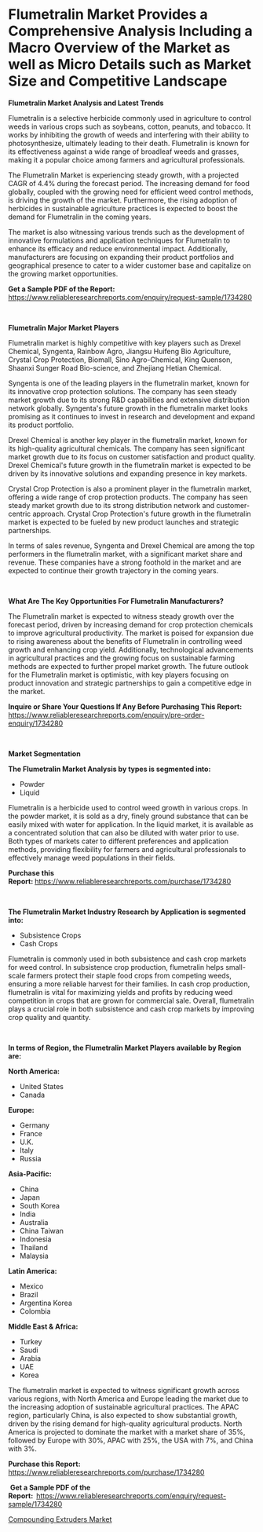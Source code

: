 <p><h1>Flumetralin Market Provides a Comprehensive Analysis Including a Macro Overview of the Market as well as Micro Details such as Market Size and Competitive Landscape</h1></p><p><strong>Flumetralin Market Analysis and Latest Trends</strong></p>
<p><p>Flumetralin is a selective herbicide commonly used in agriculture to control weeds in various crops such as soybeans, cotton, peanuts, and tobacco. It works by inhibiting the growth of weeds and interfering with their ability to photosynthesize, ultimately leading to their death. Flumetralin is known for its effectiveness against a wide range of broadleaf weeds and grasses, making it a popular choice among farmers and agricultural professionals.</p><p>The Flumetralin Market is experiencing steady growth, with a projected CAGR of 4.4% during the forecast period. The increasing demand for food globally, coupled with the growing need for efficient weed control methods, is driving the growth of the market. Furthermore, the rising adoption of herbicides in sustainable agriculture practices is expected to boost the demand for Flumetralin in the coming years.</p><p>The market is also witnessing various trends such as the development of innovative formulations and application techniques for Flumetralin to enhance its efficacy and reduce environmental impact. Additionally, manufacturers are focusing on expanding their product portfolios and geographical presence to cater to a wider customer base and capitalize on the growing market opportunities.</p></p>
<p><strong>Get a Sample PDF of the Report:&nbsp;</strong> <a href="https://www.reliableresearchreports.com/enquiry/request-sample/1734280">https://www.reliableresearchreports.com/enquiry/request-sample/1734280</a></p>
<p>&nbsp;</p>
<p><strong>Flumetralin Major Market Players</strong></p>
<p><p>Flumetralin market is highly competitive with key players such as Drexel Chemical, Syngenta, Rainbow Agro, Jiangsu Huifeng Bio Agriculture, Crystal Crop Protection, Biomall, Sino Agro-Chemical, King Quenson, Shaanxi Sunger Road Bio-science, and Zhejiang Hetian Chemical. </p><p>Syngenta is one of the leading players in the flumetralin market, known for its innovative crop protection solutions. The company has seen steady market growth due to its strong R&D capabilities and extensive distribution network globally. Syngenta's future growth in the flumetralin market looks promising as it continues to invest in research and development and expand its product portfolio.</p><p>Drexel Chemical is another key player in the flumetralin market, known for its high-quality agricultural chemicals. The company has seen significant market growth due to its focus on customer satisfaction and product quality. Drexel Chemical's future growth in the flumetralin market is expected to be driven by its innovative solutions and expanding presence in key markets.</p><p>Crystal Crop Protection is also a prominent player in the flumetralin market, offering a wide range of crop protection products. The company has seen steady market growth due to its strong distribution network and customer-centric approach. Crystal Crop Protection's future growth in the flumetralin market is expected to be fueled by new product launches and strategic partnerships.</p><p>In terms of sales revenue, Syngenta and Drexel Chemical are among the top performers in the flumetralin market, with a significant market share and revenue. These companies have a strong foothold in the market and are expected to continue their growth trajectory in the coming years.</p></p>
<p>&nbsp;</p>
<p><strong>What Are The Key Opportunities For Flumetralin Manufacturers?</strong></p>
<p><p>The Flumetralin market is expected to witness steady growth over the forecast period, driven by increasing demand for crop protection chemicals to improve agricultural productivity. The market is poised for expansion due to rising awareness about the benefits of Flumetralin in controlling weed growth and enhancing crop yield. Additionally, technological advancements in agricultural practices and the growing focus on sustainable farming methods are expected to further propel market growth. The future outlook for the Flumetralin market is optimistic, with key players focusing on product innovation and strategic partnerships to gain a competitive edge in the market.</p></p>
<p><strong>Inquire or Share Your Questions If Any Before Purchasing This Report:</strong> <a href="https://www.reliableresearchreports.com/enquiry/pre-order-enquiry/1734280">https://www.reliableresearchreports.com/enquiry/pre-order-enquiry/1734280</a></p>
<p>&nbsp;</p>
<p><strong>Market Segmentation</strong></p>
<p><strong>The Flumetralin Market Analysis by types is segmented into:</strong></p>
<p><ul><li>Powder</li><li>Liquid</li></ul></p>
<p><p>Flumetralin is a herbicide used to control weed growth in various crops. In the powder market, it is sold as a dry, finely ground substance that can be easily mixed with water for application. In the liquid market, it is available as a concentrated solution that can also be diluted with water prior to use. Both types of markets cater to different preferences and application methods, providing flexibility for farmers and agricultural professionals to effectively manage weed populations in their fields.</p></p>
<p><strong>Purchase this Report:&nbsp;</strong><a href="https://www.reliableresearchreports.com/purchase/1734280">https://www.reliableresearchreports.com/purchase/1734280</a></p>
<p>&nbsp;</p>
<p><strong>The Flumetralin Market Industry Research by Application is segmented into:</strong></p>
<p><ul><li>Subsistence Crops</li><li>Cash Crops</li></ul></p>
<p><p>Flumetralin is commonly used in both subsistence and cash crop markets for weed control. In subsistence crop production, flumetralin helps small-scale farmers protect their staple food crops from competing weeds, ensuring a more reliable harvest for their families. In cash crop production, flumetralin is vital for maximizing yields and profits by reducing weed competition in crops that are grown for commercial sale. Overall, flumetralin plays a crucial role in both subsistence and cash crop markets by improving crop quality and quantity.</p></p>
<p>&nbsp;</p>
<p><strong>In terms of Region, the Flumetralin Market Players available by Region are:</strong></p>
<p>
    <p> <strong> North America: </strong>
        <ul>
            <li>United States</li>
            <li>Canada</li>
        </ul>
        </p> 
    <p> <strong> Europe: </strong>
        <ul>
            <li>Germany</li>
            <li>France</li>
            <li>U.K.</li>
            <li>Italy</li>
            <li>Russia</li>
        </ul>
        </p> 
    <p> <strong> Asia-Pacific: </strong>
        <ul>
            <li>China</li>
            <li>Japan</li>
            <li>South Korea</li>
            <li>India</li>
            <li>Australia</li>
            <li>China Taiwan</li>
            <li>Indonesia</li>
            <li>Thailand</li>
            <li>Malaysia</li>
        </ul>
        </p> 
    <p> <strong> Latin America: </strong>
        <ul>
            <li>Mexico</li>
            <li>Brazil</li>
            <li>Argentina Korea</li>
            <li>Colombia</li>
        </ul>
        </p> 
    <p> <strong> Middle East & Africa: </strong>
        <ul>
            <li>Turkey</li>
            <li>Saudi</li>
            <li>Arabia</li>
            <li>UAE</li>
            <li>Korea</li>
        </ul>
    </p>
    </p>
<p><p>The flumetralin market is expected to witness significant growth across various regions, with North America and Europe leading the market due to the increasing adoption of sustainable agricultural practices. The APAC region, particularly China, is also expected to show substantial growth, driven by the rising demand for high-quality agricultural products. North America is projected to dominate the market with a market share of 35%, followed by Europe with 30%, APAC with 25%, the USA with 7%, and China with 3%.</p></p>
<p><strong>Purchase this Report: </strong><a href="https://www.reliableresearchreports.com/purchase/1734280">https://www.reliableresearchreports.com/purchase/1734280</a></p>
<p>&nbsp;<strong>Get a Sample PDF of the Report:&nbsp;&nbsp;</strong><a href="https://www.reliableresearchreports.com/enquiry/request-sample/1734280">https://www.reliableresearchreports.com/enquiry/request-sample/1734280</a></p>
<p><strong></strong></p>
<p><p><a href="https://forested-sushi-9b0.notion.site/Global-Compounding-Extruders-Market-by-Types-Applications-and-Major-Players-with-Regional-Growth--d01484ff608741769e74d32deb002c15">Compounding Extruders Market</a></p></p>